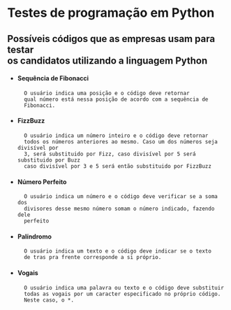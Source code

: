 # Testes de programação em Python
## Possíveis códigos que as empresas usam para testar <br> os candidatos utilizando a linguagem Python

* #### Sequência de Fibonacci
        O usuário indica uma posição e o código deve retornar 
        qual número está nessa posição de acordo com a sequência de 
        Fibonacci.
* #### FizzBuzz
        O usuário indica um número inteiro e o código deve retornar
        todos os números anteriores ao mesmo. Caso um dos números seja divisível por
        3, será substituido por Fizz, caso divisível por 5 será substituido por Buzz
        caso divisível por 3 e 5 será então substituido por FizzBuzz
* #### Número Perfeito
        O usuário indica um número e o código deve verificar se a soma dos 
        divisores desse mesmo número somam o número indicado, fazendo dele 
        perfeito
* #### Palíndromo
        O usuário indica um texto e o código deve indicar se o texto 
        de tras pra frente corresponde a si próprio.
* #### Vogais
        O usuário indica uma palavra ou texto e o código deve substituir
        todas as vogais por um caracter especificado no próprio código.
        Neste caso, o *.